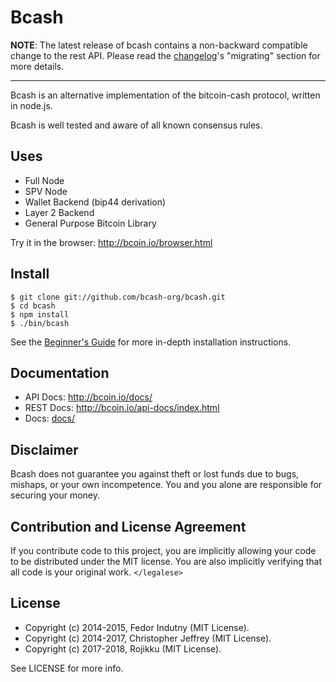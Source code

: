 # Bcash

__NOTE__: The latest release of bcash contains a non-backward compatible change
to the rest API. Please read the [changelog]'s "migrating" section for more
details.

---

Bcash is an alternative implementation of the bitcoin-cash protocol, written in
node.js.

Bcash is well tested and aware of all known consensus rules.

## Uses

- Full Node
- SPV Node
- Wallet Backend (bip44 derivation)
- Layer 2 Backend
- General Purpose Bitcoin Library

Try it in the browser: http://bcoin.io/browser.html

## Install

```
$ git clone git://github.com/bcash-org/bcash.git
$ cd bcash
$ npm install
$ ./bin/bcash
```

See the [Beginner's Guide][guide] for more in-depth installation instructions.

## Documentation

- API Docs: http://bcoin.io/docs/
- REST Docs: http://bcoin.io/api-docs/index.html
- Docs: [docs/](docs/README.md)
## Disclaimer

Bcash does not guarantee you against theft or lost funds due to bugs, mishaps,
or your own incompetence. You and you alone are responsible for securing your
money.

## Contribution and License Agreement

If you contribute code to this project, you are implicitly allowing your code
to be distributed under the MIT license. You are also implicitly verifying that
all code is your original work. `</legalese>`

## License

- Copyright (c) 2014-2015, Fedor Indutny (MIT License).
- Copyright (c) 2014-2017, Christopher Jeffrey (MIT License).
- Copyright (c) 2017-2018, Rojikku (MIT License).

See LICENSE for more info.

[purse]: https://purse.io
[guide]: https://github.com/bcoin-org/bcoin/blob/master/docs/Beginner's-Guide.md
[freenode]: https://freenode.net/
[irc]: irc://irc.freenode.net/bcoin
[changelog]: https://github.com/bcoin-org/bcoin/blob/master/CHANGELOG.md
